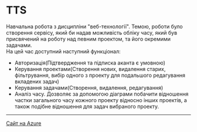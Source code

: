 # TTS
Навчальна робота з дисципліни "веб-технології". Темою, роботи було створення сервісу, який би надав можливість обліку часу, який був присвячений на роботу над певним проектом, та його окремими задачами.  
На цей час доступний наступний функціонал:
* Авторизація(Підтвердження та підписка аканта є умовною)
* Керування проектами(Створення нових, видалення старих, фільтрування, вибір одного з проекту для подальшого редагування вкладених задач)
* Керування задачами(Створення, видалення, редагування)
* Аналіз часу. Дозволяє за допомогою діаграми побачити відношення частки загального часу кожного проекту відносно інших проектів, а також подібне відношення для задач вибраного проекту.
---
[Сайт на Azure](https://ttstest.azurewebsites.net)
